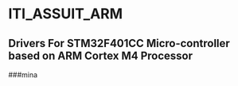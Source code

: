 # ITI_ASSUIT_ARM
## Drivers For STM32F401CC Micro-controller based on ARM Cortex M4 Processor
###mina